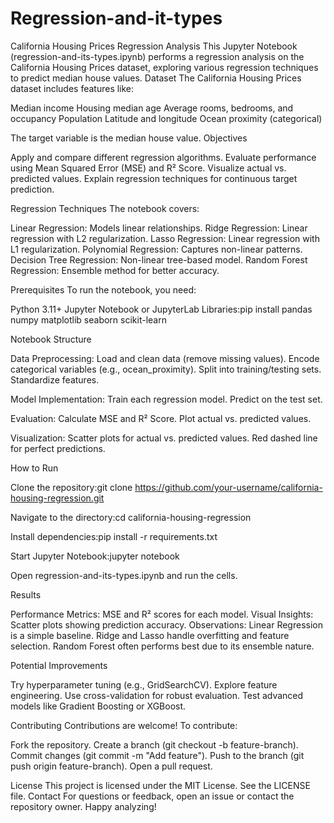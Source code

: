 # Regression-and-it-types

California Housing Prices Regression Analysis
This Jupyter Notebook (regression-and-its-types.ipynb) performs a regression analysis on the California Housing Prices dataset, exploring various regression techniques to predict median house values.
Dataset
The California Housing Prices dataset includes features like:

Median income
Housing median age
Average rooms, bedrooms, and occupancy
Population
Latitude and longitude
Ocean proximity (categorical)

The target variable is the median house value.
Objectives

Apply and compare different regression algorithms.
Evaluate performance using Mean Squared Error (MSE) and R² Score.
Visualize actual vs. predicted values.
Explain regression techniques for continuous target prediction.

Regression Techniques
The notebook covers:

Linear Regression: Models linear relationships.
Ridge Regression: Linear regression with L2 regularization.
Lasso Regression: Linear regression with L1 regularization.
Polynomial Regression: Captures non-linear patterns.
Decision Tree Regression: Non-linear tree-based model.
Random Forest Regression: Ensemble method for better accuracy.

Prerequisites
To run the notebook, you need:

Python 3.11+
Jupyter Notebook or JupyterLab
Libraries:pip install pandas numpy matplotlib seaborn scikit-learn



Notebook Structure

Data Preprocessing:
Load and clean data (remove missing values).
Encode categorical variables (e.g., ocean_proximity).
Split into training/testing sets.
Standardize features.


Model Implementation:
Train each regression model.
Predict on the test set.


Evaluation:
Calculate MSE and R² Score.
Plot actual vs. predicted values.


Visualization:
Scatter plots for actual vs. predicted values.
Red dashed line for perfect predictions.



How to Run

Clone the repository:git clone https://github.com/your-username/california-housing-regression.git


Navigate to the directory:cd california-housing-regression


Install dependencies:pip install -r requirements.txt


Start Jupyter Notebook:jupyter notebook


Open regression-and-its-types.ipynb and run the cells.

Results

Performance Metrics: MSE and R² scores for each model.
Visual Insights: Scatter plots showing prediction accuracy.
Observations:
Linear Regression is a simple baseline.
Ridge and Lasso handle overfitting and feature selection.
Random Forest often performs best due to its ensemble nature.



Potential Improvements

Try hyperparameter tuning (e.g., GridSearchCV).
Explore feature engineering.
Use cross-validation for robust evaluation.
Test advanced models like Gradient Boosting or XGBoost.

Contributing
Contributions are welcome! To contribute:

Fork the repository.
Create a branch (git checkout -b feature-branch).
Commit changes (git commit -m "Add feature").
Push to the branch (git push origin feature-branch).
Open a pull request.

License
This project is licensed under the MIT License. See the LICENSE file.
Contact
For questions or feedback, open an issue or contact the repository owner.
Happy analyzing!

